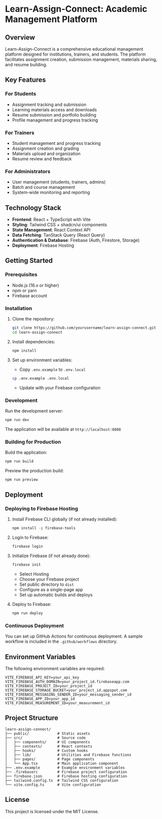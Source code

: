 # Learn-Assign-Connect: Academic Management Platform

## Overview

Learn-Assign-Connect is a comprehensive educational management platform designed for institutions, trainers, and students. The platform facilitates assignment creation, submission management, materials sharing, and resume building.

## Key Features

### For Students
- Assignment tracking and submission
- Learning materials access and downloads
- Resume submission and portfolio building
- Profile management and progress tracking

### For Trainers
- Student management and progress tracking
- Assignment creation and grading
- Materials upload and organization
- Resume review and feedback

### For Administrators
- User management (students, trainers, admins)
- Batch and course management
- System-wide monitoring and reporting

## Technology Stack

- **Frontend**: React + TypeScript with Vite
- **Styling**: Tailwind CSS + shadcn/ui components
- **State Management**: React Context API
- **Data Fetching**: TanStack Query (React Query)
- **Authentication & Database**: Firebase (Auth, Firestore, Storage)
- **Deployment**: Firebase Hosting

## Getting Started

### Prerequisites
- Node.js (16.x or higher)
- npm or yarn
- Firebase account

### Installation

1. Clone the repository:
   ```bash
   git clone https://github.com/yourusername/learn-assign-connect.git
   cd learn-assign-connect
   ```

2. Install dependencies:
   ```bash
   npm install
   ```

3. Set up environment variables:
   - Copy `.env.example` to `.env.local`
   ```bash
   cp .env.example .env.local
   ```
   - Update with your Firebase configuration

### Development

Run the development server:
```bash
npm run dev
```

The application will be available at `http://localhost:8080`

### Building for Production

Build the application:
```bash
npm run build
```

Preview the production build:
```bash
npm run preview
```

## Deployment

### Deploying to Firebase Hosting

1. Install Firebase CLI globally (if not already installed):
   ```bash
   npm install -g firebase-tools
   ```

2. Login to Firebase:
   ```bash
   firebase login
   ```

3. Initialize Firebase (if not already done):
   ```bash
   firebase init
   ```
   - Select Hosting
   - Choose your Firebase project
   - Set public directory to `dist`
   - Configure as a single-page app
   - Set up automatic builds and deploys

4. Deploy to Firebase:
   ```bash
   npm run deploy
   ```

### Continuous Deployment

You can set up GitHub Actions for continuous deployment. A sample workflow is included in the `.github/workflows` directory.

## Environment Variables

The following environment variables are required:

```
VITE_FIREBASE_API_KEY=your_api_key
VITE_FIREBASE_AUTH_DOMAIN=your_project_id.firebaseapp.com
VITE_FIREBASE_PROJECT_ID=your_project_id
VITE_FIREBASE_STORAGE_BUCKET=your_project_id.appspot.com
VITE_FIREBASE_MESSAGING_SENDER_ID=your_messaging_sender_id
VITE_FIREBASE_APP_ID=your_app_id
VITE_FIREBASE_MEASUREMENT_ID=your_measurement_id
```

## Project Structure

```
learn-assign-connect/
├── public/             # Static assets
├── src/                # Source code
│   ├── components/     # UI components
│   ├── contexts/       # React contexts
│   ├── hooks/          # Custom hooks
│   ├── lib/            # Utilities and Firebase functions
│   ├── pages/          # Page components
│   └── App.tsx         # Main application component
├── .env.example        # Example environment variables
├── .firebaserc         # Firebase project configuration
├── firebase.json       # Firebase hosting configuration
├── tailwind.config.ts  # Tailwind CSS configuration
└── vite.config.ts      # Vite configuration
```

## License

This project is licensed under the MIT License.
